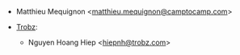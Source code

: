 - Matthieu Mequignon \<<matthieu.mequignon@camptocamp.com>\>

- [Trobz](https://trobz.com):  
  - Nguyen Hoang Hiep \<<hiepnh@trobz.com>\>
